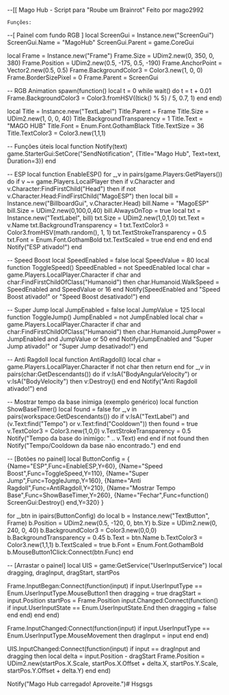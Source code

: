 --[[
    Mago Hub - Script para "Roube um Brainrot"
    Feito por mago2992

    Funções:
 --[ Painel com fundo RGB ]
local ScreenGui = Instance.new("ScreenGui")
ScreenGui.Name = "MagoHub"
ScreenGui.Parent = game.CoreGui

local Frame = Instance.new("Frame")
Frame.Size = UDim2.new(0, 350, 0, 380)
Frame.Position = UDim2.new(0.5, -175, 0.5, -190)
Frame.AnchorPoint = Vector2.new(0.5, 0.5)
Frame.BackgroundColor3 = Color3.new(1, 0, 0)
Frame.BorderSizePixel = 0
Frame.Parent = ScreenGui

-- RGB Animation
spawn(function()
    local t = 0
    while wait() do
        t = t + 0.01
        Frame.BackgroundColor3 = Color3.fromHSV((tick() % 5) / 5, 0.7, 1)
    end
end)

local Title = Instance.new("TextLabel")
Title.Parent = Frame
Title.Size = UDim2.new(1, 0, 0, 40)
Title.BackgroundTransparency = 1
Title.Text = "MAGO HUB"
Title.Font = Enum.Font.GothamBlack
Title.TextSize = 36
Title.TextColor3 = Color3.new(1,1,1)

-- Funções úteis
local function Notify(text)
    game.StarterGui:SetCore("SendNotification", {Title="Mago Hub", Text=text, Duration=3})
end

-- ESP
local function EnableESP()
    for _,v in pairs(game.Players:GetPlayers()) do
        if v ~= game.Players.LocalPlayer then
            if v.Character and v.Character:FindFirstChild("Head") then
                if not v.Character.Head:FindFirstChild("MagoESP") then
                    local bill = Instance.new("BillboardGui", v.Character.Head)
                    bill.Name = "MagoESP"
                    bill.Size = UDim2.new(0,100,0,40)
                    bill.AlwaysOnTop = true
                    local txt = Instance.new("TextLabel", bill)
                    txt.Size = UDim2.new(1,0,1,0)
                    txt.Text = v.Name
                    txt.BackgroundTransparency = 1
                    txt.TextColor3 = Color3.fromHSV(math.random(), 1, 1)
                    txt.TextStrokeTransparency = 0.5
                    txt.Font = Enum.Font.GothamBold
                    txt.TextScaled = true
                end
            end
        end
    end
    Notify("ESP ativado!")
end

-- Speed Boost
local SpeedEnabled = false
local SpeedValue = 80
local function ToggleSpeed()
    SpeedEnabled = not SpeedEnabled
    local char = game.Players.LocalPlayer.Character
    if char and char:FindFirstChildOfClass("Humanoid") then
        char.Humanoid.WalkSpeed = SpeedEnabled and SpeedValue or 16
    end
    Notify(SpeedEnabled and "Speed Boost ativado!" or "Speed Boost desativado!")
end

-- Super Jump
local JumpEnabled = false
local JumpValue = 125
local function ToggleJump()
    JumpEnabled = not JumpEnabled
    local char = game.Players.LocalPlayer.Character
    if char and char:FindFirstChildOfClass("Humanoid") then
        char.Humanoid.JumpPower = JumpEnabled and JumpValue or 50
    end
    Notify(JumpEnabled and "Super Jump ativado!" or "Super Jump desativado!")
end

-- Anti Ragdoll
local function AntiRagdoll()
    local char = game.Players.LocalPlayer.Character
    if not char then return end
    for _,v in pairs(char:GetDescendants()) do
        if v:IsA("BodyAngularVelocity") or v:IsA("BodyVelocity") then
            v:Destroy()
        end
    end
    Notify("Anti Ragdoll ativado!")
end

-- Mostrar tempo da base inimiga (exemplo genérico)
local function ShowBaseTimer()
    local found = false
    for _,v in pairs(workspace:GetDescendants()) do
        if v:IsA("TextLabel") and (v.Text:find("Tempo") or v.Text:find("Cooldown")) then
            found = true
            v.TextColor3 = Color3.new(1,0,0)
            v.TextStrokeTransparency = 0.5
            Notify("Tempo da base do inimigo: " .. v.Text)
        end
    end
    if not found then
        Notify("Tempo/Cooldown da base não encontrado.")
    end
end

-- [Botões no painel]
local ButtonConfig = {
    {Name="ESP",Func=EnableESP,Y=60},
    {Name="Speed Boost",Func=ToggleSpeed,Y=110},
    {Name="Super Jump",Func=ToggleJump,Y=160},
    {Name="Anti Ragdoll",Func=AntiRagdoll,Y=210},
    {Name="Mostrar Tempo Base",Func=ShowBaseTimer,Y=260},
    {Name="Fechar",Func=function() ScreenGui:Destroy() end,Y=320}
}

for _,btn in ipairs(ButtonConfig) do
    local b = Instance.new("TextButton", Frame)
    b.Position = UDim2.new(0.5, -120, 0, btn.Y)
    b.Size = UDim2.new(0, 240, 0, 40)
    b.BackgroundColor3 = Color3.new(0,0,0)
    b.BackgroundTransparency = 0.45
    b.Text = btn.Name
    b.TextColor3 = Color3.new(1,1,1)
    b.TextScaled = true
    b.Font = Enum.Font.GothamBold
    b.MouseButton1Click:Connect(btn.Func)
end

-- [Arrastar o painel]
local UIS = game:GetService("UserInputService")
local dragging, dragInput, dragStart, startPos

Frame.InputBegan:Connect(function(input)
    if input.UserInputType == Enum.UserInputType.MouseButton1 then
        dragging = true
        dragStart = input.Position
        startPos = Frame.Position
        input.Changed:Connect(function()
            if input.UserInputState == Enum.UserInputState.End then
                dragging = false
            end
        end)
    end
end)

Frame.InputChanged:Connect(function(input)
    if input.UserInputType == Enum.UserInputType.MouseMovement then
        dragInput = input
    end
end)

UIS.InputChanged:Connect(function(input)
    if input == dragInput and dragging then
        local delta = input.Position - dragStart
        Frame.Position = UDim2.new(startPos.X.Scale, startPos.X.Offset + delta.X, startPos.Y.Scale, startPos.Y.Offset + delta.Y)
    end
end)

Notify("Mago Hub carregado! Aproveite.")# Hsgsgs
